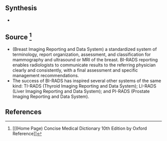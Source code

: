 ## Synthesis
- 
## Source [^1]
- (Breast Imaging Reporting and Data System) a standardized system of terminology, report organization, assessment, and classification for mammography and ultrasound or MRI of the breast. BI-RADS reporting enables radiologists to communicate results to the referring physician clearly and consistently, with a final assessment and specific management recommendations.
- The success of BI-RADS has inspired several other systems of the same kind: TI-RADS (Thyroid Imaging Reporting and Data System); LI-RADS (Liver Imaging Reporting and Data System); and PI-RADS (Prostate Imaging Reporting and Data System).
## References

[^1]: [[(Home Page) Concise Medical Dictionary 10th Edition by Oxford Reference]]